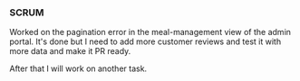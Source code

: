 ### SCRUM
Worked on the pagination error in the meal-management view of the admin portal.
It's done but I need to add more customer reviews and test it with more data and make it PR ready. 

After that  I will work on another task. 